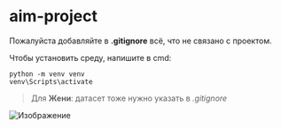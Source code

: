 # aim-project

Пожалуйста добавляйте в **.gitignore** всё, что не связано с проектом.

Чтобы установить среду, напишите в cmd:
```
python -m venv venv
venv\Scripts\activate
```
> Для **Жени**: датасет тоже нужно указать в _.gitignore_

![Изображение](https://sun9-41.userapi.com/impg/70j2MunRdOzSzqccv5Ezor6aPWPO-AhGmZii_g/MUZLsjGEaqE.jpg?size=783x955&quality=95&sign=f0beb0f383adeb35b999bbda115a8ded&type=album)
